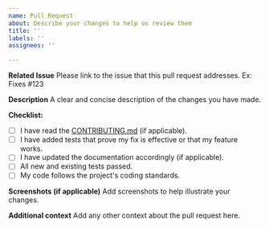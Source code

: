 ```yaml
---
name: Pull Request
about: Describe your changes to help us review them
title: ''
labels: ''
assignees: ''

---
```


**Related Issue**
Please link to the issue that this pull request addresses. Ex: Fixes #123

**Description**
A clear and concise description of the changes you have made.

**Checklist:**
- [ ] I have read the [CONTRIBUTING.md](link_to_contributing_guide_if_exists) (if applicable).
- [ ] I have added tests that prove my fix is effective or that my feature works.
- [ ] I have updated the documentation accordingly (if applicable).
- [ ] All new and existing tests passed.
- [ ] My code follows the project's coding standards.

**Screenshots (if applicable)**
Add screenshots to help illustrate your changes.

**Additional context**
Add any other context about the pull request here.
